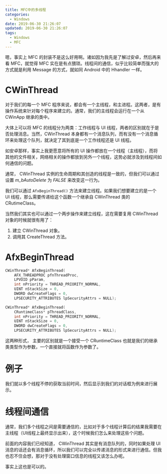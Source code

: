 ```yaml
---
title: MFC中的多线程
categories:
  - Windows
date: 2019-06-30 21:26:07
updated: 2019-06-30 21:26:07
tags: 
  - Windows
  - MFC
---
```

嗯，事实上 MFC 的封装不是这么好用啊。诸如因为我先是了解过安卓，然后再来看 MFC，就觉得 MFC 实在是有点猥琐。线程间的通信，似乎比较简单而强大的方式就是利用 Message 的方式，就如同 Android 中的 Hhandler 一样。

<!--more-->

# CWinThread

对于我们的每一个 MFC 程序来说，都会有一个主线程，和主进程。这两者，是有操作系统来针对每个程序来建立的。通常，我们的主线程会运行在一个从 CWinApp 继承的类中。

大体上可以将 MFC 的线程分为两类：工作线程与 UI 线程，两者的区别就在于是否处理消息。当然，CWinThread 本身都有一个消息队列，而有没有一个消息循环来处理这个队列，就决定了其到底是一个工作线程还是 UI 线程。

如安卓那样，事实上我更愿意将所有的 UI 操作都放在一个线程（主线程），而将其他的文件相关，网络相关的操作都放到另外一个线程，这势必就涉及到线程间如何通信的问题。

通常， CWinThread 实例的生命周期和其创造的线程是一致的，但我们可以通过设置 *m_bAutoDelete* 为 *FALSE* 来改变这一行为。

我们可以通过 `AfxBeginThread()` 方法来建立线程。如果我们想要建立的是一个 UI 线程，那么需要传递给这个函数一个继承自 CWinThread 类的 CRutimeClass。

当然我们其实也可以通过一个两步操作来建立线程，这在需要复用 CWinThread 对象的时候就很有用了：

1. 建立 CWinThread 对象。
2. 调用其 CreateThread 方法。


# AfxBeginThread

```cpp
CWinThread* AfxBeginThread(
    AFX_THREADPROC pfnThreadProc,
    LPVOID pParam,
    int nPriority = THREAD_PRIORITY_NORMAL,
    UINT nStackSize = 0,
    DWORD dwCreateFlags = 0,
    LPSECURITY_ATTRIBUTES lpSecurityAttrs = NULL);

CWinThread* AfxBeginThread(
    CRuntimeClass* pThreadClass,
    int nPriority = THREAD_PRIORITY_NORMAL,
    UINT nStackSize = 0,
    DWORD dwCreateFlags = 0,
    LPSECURITY_ATTRIBUTES lpSecurityAttrs = NULL);
```

这两种形式， 主要的区别就是一个接受一个 CRuntimeClass 也就是我们的继承类类型作为参数，一个直接就将函数作为参数了。

# 例子

我们就以多个线程不停的获取当前时间，然后显示到我们的对话框为例来进行展示。

# 线程间通信

通常，我们多个线程之间是需要通信的，比如对于多个线程计算后的结果我需要在主线程（UI线程上最终显示出来），这个时候我们怎么来处理这些个问题。

前面的内容我们已经知道， CWinThread 其实是有消息队列的，同时如果处理 UI 消息的话还会有消息循环，所以我们可以完全以传递消息的形式来进行通信。但我也忍不住会想，那对于没有处理窗口信息的线程又该怎么办呢。

事实上这也是可以的。
